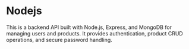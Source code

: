 # Nodejs
This is a backend API built with Node.js, Express, and MongoDB for managing users and products. It provides authentication, product CRUD operations, and secure password handling.
